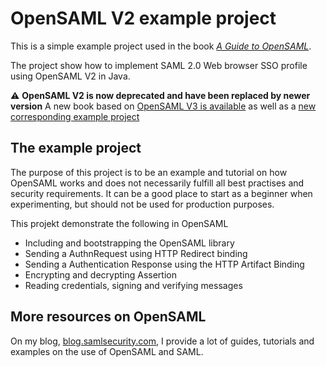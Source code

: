 # OpenSAML V2 example project
This is a simple example project used in the book [*A Guide to OpenSAML*](https://blog.samlsecurity.com/book/?utm_source=github&utm_medium=link&utm_campaign=opensaml_samples_collection&utm_content=opensamlv2-project).

The project show how to implement SAML 2.0 Web browser SSO profile using OpenSAML V2 in Java.

:warning: **OpenSAML V2 is now deprecated and have been replaced by newer version**
A new book based on [OpenSAML V3 is available](https://blog.samlsecurity.com/book/?utm_source=github&utm_medium=link&utm_campaign=opensaml_samples_collection&utm_content=opensamlv2-project) as well as a [new corresponding example project](https://github.com/rasmusson/OpenSAMLv3-webprofile-example)

## The example project
The purpose of this project is to be an example and tutorial on how OpenSAML works and does not necessarily fulfill all best practises and security requirements. It can be a good place to start as a beginner when experimenting, but should not be used for production purposes.

This projekt demonstrate the following in OpenSAML
* Including and bootstrapping the OpenSAML library
* Sending a AuthnRequest using HTTP Redirect binding
* Sending a Authentication Response using the HTTP Artifact Binding 
* Encrypting and decrypting Assertion
* Reading credentials, signing and verifying messages

## More resources on OpenSAML
On my blog, [blog.samlsecurity.com](https://blog.samlsecurity.com/?utm_source=github&utm_medium=link&utm_campaign=opensaml_samples_collection&utm_content=opensamlv2-project), I provide a lot of guides, tutorials and examples on the use of OpenSAML and SAML.
